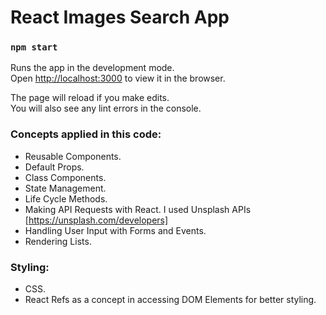 # React Images Search App



### `npm start`

Runs the app in the development mode.\
Open [http://localhost:3000](http://localhost:3000) to view it in the browser.

The page will reload if you make edits.\
You will also see any lint errors in the console.

### Concepts applied in this  code: 
* Reusable Components.
* Default Props.
* Class Components.
* State Management.
* Life Cycle Methods.
* Making API Requests with React. I used Unsplash APIs [https://unsplash.com/developers]
* Handling User Input with Forms and Events.
* Rendering Lists.

### Styling:
* CSS.
* React Refs as a concept in accessing DOM Elements for better styling.
